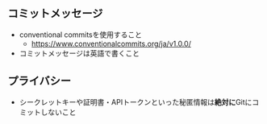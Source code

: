 ## コミットメッセージ

- conventional commitsを使用すること
  - https://www.conventionalcommits.org/ja/v1.0.0/
- コミットメッセージは英語で書くこと

## プライバシー

- シークレットキーや証明書・APIトークンといった秘匿情報は**絶対に**Gitにコミットしないこと
